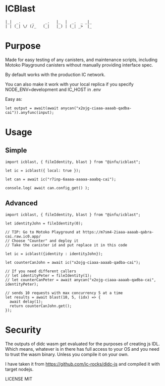 # ICBlast

```
|_|  _.     _     _.   |_  |  _.  _ _|_
| | (_| \/ (/_   (_|   |_) | (_| _>  |_
```

# Purpose

Made for easy testing of any canisters, and maintenance scripts, including Motoko Playground canisters without manually providing interface spec.

By default works with the production IC network.

You can also make it work with your local replica if you specify NODE_ENV=development and IC_HOST in .env

Easy as:

```
let output = await(await anycan("x2ojg-ciaaa-aaaab-qadba-cai")).anyfunc(input);
```

# Usage

## Simple

```
import icblast, { fileIdentity, blast } from "@infu/icblast";

let ic = icblast({ local: true });

let can = await ic("r7inp-6aaaa-aaaaa-aaabq-cai");

console.log( await can.config_get() );

```

## Advanced

```
import icblast, { fileIdentity, blast } from "@infu/icblast";

let identityJohn = fileIdentity(0);

// TIP: Go to Motoko Playground at https://m7sm4-2iaaa-aaaab-qabra-cai.raw.ic0.app/
// Choose "Counter" and deploy it
// Take the canister id and put replace it in this code

let ic = icblast({identity : identityJohn});

let counterCanJohn = await ic("x2ojg-ciaaa-aaaab-qadba-cai");

// If you need different callers
// let identityPeter = fileIdentity(1);
// let counterCanPeter = await anycan("x2ojg-ciaaa-aaaab-qadba-cai", identityPeter);

// sends 10 requests with max concurrency 5 at a time
let results = await blast(10, 5, (idx) => {
  await delay(1);
  return counterCanJohn.get();
});
```

# Security

The outputs of didc wasm get evaluated for the purposes of creating js IDL. Which means, whatever is in there has full access to your OS and you need to trust the wasm binary. Unless you compile it on your own.

I have taken it from https://github.com/ic-rocks/didc-js and compiled it with target nodejs.

LICENSE MIT
